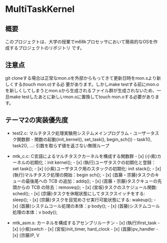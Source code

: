 # MultiTaskKernel

## 概要
このプロジェクトは、大学の授業でm68kプロセッサにおいて簡易的なOSを作成するプロジェクトのリポジトリ
です。

## 注意点
git cloneする場合は正常なmon.oを外部からもってきて更新日時をmon.sより新しくする(touch mon.o)する必
要があります。しかしmake testする前にmon.oを新しくしてしまうとmon.sから生成されるファイル群が生成されないため、一旦make testしたあとに新しいmon.oに置換してtouch mon.oする必要があります。

## テーマ2の実装優先度
- test2.c: マルチタスク処理実験用システムメインプログラム・ユーザータスク関数群
        - 関数の起動(init_kernel(), set_task(), begin_sch())
        - task1(), task2(), ...: 引数を取らず値を返さない無限ループ

- mtk_c.c: C言語によるマルチタスクカーネルを構成する関数群
        - [x] (小紫)カーネルの初期化：init kernel();
        - [x] (執行)ユーザタスクの初期化と登録：set task();
        - [x] (小紫)ユーザタスク用のスタックの初期化: init stack();
        - [x] (執行)マルチタスク処理の開始：begin sch();
        - [x] (首藤・宗藤)タスクのキューの最後尾への TCB の追加：addq();
        - [x] (首藤・宗藤)タスクキューの先頭からの TCB の除去：removeq();
        - [x] (宮坂)タスクのスケジュール関数: sched();
        - [x] (宗藤)タスクを休眠状態にしてタスクスイッチをする: sleep();
        - [x] (宗藤)タスクを目覚めさせ実行可能状態にする: wakeup();
        - [x] (首藤)システムコール処理の本体：p body();
        - [x] (首藤)システムコール処理の本体：v body();

- mtk_asm.s: カーネルを構成するアセンブリルーチン
        - [x] (執行)first_task
        - [x] (小紫)swtch
        - [x] (宮坂)init_timer, hard_clock
        - [x] (首藤)pv_handler
        - [x] (宗藤)P, V
